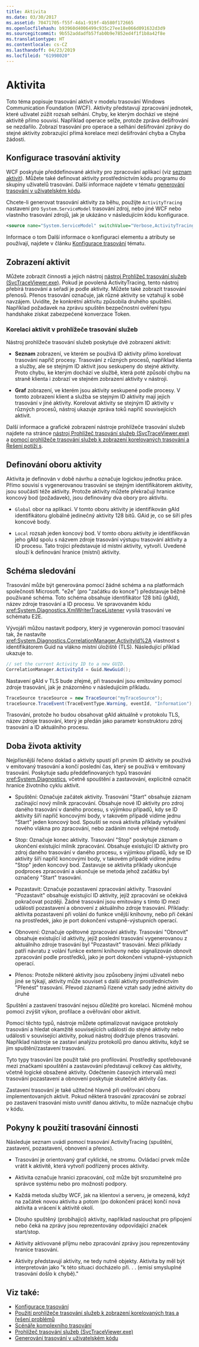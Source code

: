 ```yaml
---
title: Aktivita
ms.date: 03/30/2017
ms.assetid: 70471705-f55f-4da1-919f-4b580f172665
ms.openlocfilehash: b93960d4006499c935c27ee18e066d091632d3d9
ms.sourcegitcommit: 9b552addadfb57fab0b9e7852ed4f1f1b8a42f8e
ms.translationtype: HT
ms.contentlocale: cs-CZ
ms.lasthandoff: 04/23/2019
ms.locfileid: "61998020"
---
```

# <a name="activity"></a>Aktivita
Toto téma popisuje trasování aktivit v modelu trasování Windows Communication Foundation (WCF). Aktivity představují zpracování jednotek, které uživatel zúžit rozsah selhání. Chyby, ke kterým dochází ve stejné aktivitě přímo souvisí. Například operace selže, protože zpráva dešifrování se nezdařilo. Zobrazí trasování pro operace a selhání dešifrování zprávy do stejné aktivity zobrazující přímá korelace mezi dešifrování chyba a Chyba žádosti.  
  
## <a name="configuring-activity-tracing"></a>Konfigurace trasování aktivity  
 WCF poskytuje předdefinované aktivity pro zpracování aplikací (viz [seznam aktivit](../../../../../docs/framework/wcf/diagnostics/tracing/activity-list.md)). Můžete také definovat aktivity prostřednictvím kódu programu do skupiny uživatelů trasování. Další informace najdete v tématu [generování trasování v uživatelském kódu](../../../../../docs/framework/wcf/diagnostics/tracing/emitting-user-code-traces.md).  
  
 Chcete-li generovat trasování aktivity za běhu, použijte `ActivityTracing` nastavení pro `System.ServiceModel` trasování zdroj, nebo jiné WCF nebo vlastního trasování zdrojů, jak je ukázáno v následujícím kódu konfigurace.  
  
```xml  
<source name="System.ServiceModel" switchValue="Verbose,ActivityTracing">  
```  
  
 Informace o tom Další informace o konfiguraci elementu a atributy se používají, najdete v článku [Konfigurace trasování](../../../../../docs/framework/wcf/diagnostics/tracing/configuring-tracing.md) tématu.  
  
## <a name="viewing-activities"></a>Zobrazení aktivit  
 Můžete zobrazit činnosti a jejich nástroj [nástroj Prohlížeč trasování služeb (SvcTraceViewer.exe)](../../../../../docs/framework/wcf/service-trace-viewer-tool-svctraceviewer-exe.md). Pokud je povolená ActivityTracing, tento nástroj přebírá trasování a seřadí je podle aktivity. Můžete také zobrazit trasování přenosů. Přenos trasování označuje, jak různé aktivity se vztahují k sobě navzájem. Uvidíte, že konkrétní aktivitu způsobila druhého spuštění. Například požadavek na zprávu spuštěn bezpečnostní ověření typu handshake získat zabezpečené konverzace Token.  
  
### <a name="correlating-activities-in-service-trace-viewer"></a>Korelaci aktivit v prohlížeče trasování služeb  
 Nástroj prohlížeče trasování služeb poskytuje dvě zobrazení aktivit:  
  
- **Seznam** zobrazení, ve kterém se používá ID aktivity přímo korelovat trasování napříč procesy. Trasování z různých procesů, například klienta a služby, ale se stejným ID aktivit jsou seskupeny do stejné aktivity. Proto chybu, ke kterým dochází ve službě, která poté způsobí chybu na straně klienta i zobrazí ve stejném zobrazení aktivity v nástroji.  
  
- **Graf** zobrazení, ve kterém jsou aktivity seskupené podle procesy. V tomto zobrazení klient a služba se stejným ID aktivity mají jejich trasování v jiné aktivity. Korelovat aktivity se stejným ID aktivity v různých procesů, nástroj ukazuje zpráva toků napříč souvisejících aktivit.  
  
 Další informace a grafické zobrazení nástroje prohlížeče trasování služeb najdete na stránce [nástroj Prohlížeč trasování služeb (SvcTraceViewer.exe)](../../../../../docs/framework/wcf/service-trace-viewer-tool-svctraceviewer-exe.md) a [pomocí prohlížeče trasování služeb k zobrazení korelovaných trasování a Řešení potíží s](../../../../../docs/framework/wcf/diagnostics/tracing/using-service-trace-viewer-for-viewing-correlated-traces-and-troubleshooting.md).  
  
## <a name="defining-the-scope-of-an-activity"></a>Definování oboru aktivity  
 Aktivita je definován v době návrhu a označuje logickou jednotku práce. Přímo souvisí s vygenerovanou trasování se stejným identifikátorem aktivity, jsou součástí téže aktivity. Protože aktivity můžete překračují hranice koncový bod (požadavek), jsou definovány dva obory pro aktivitu.  
  
- `Global` obor na aplikaci. V tomto oboru aktivity je identifikován gAId identifikátoru globálně jedinečný aktivity 128 bitů. GAid je, co se šíří přes koncové body.  
  
- `Local` rozsah jeden koncový bod. V tomto oboru aktivity je identifikován jeho gAId spolu s názvem zdroje trasování výstupu trasování aktivity a ID procesu. Tato trojici představuje id místní aktivity, vytvoří. Uvedené slouží k definování hranice (místní) aktivity.  
  
## <a name="trace-schema"></a>Schéma sledování  
 Trasování může být generována pomocí žádné schéma a na platformách společnosti Microsoft. "e2e" (pro "začátku do konce") představuje běžně používané schéma. Toto schéma obsahuje identifikátor 128 bitů (gAId), název zdroje trasování a ID procesu. Ve spravovaném kódu <xref:System.Diagnostics.XmlWriterTraceListener> vysílá trasování ve schématu E2E.  
  
 Vývojáři můžou nastavit podpory, který je vygenerován pomocí trasování tak, že nastavíte <xref:System.Diagnostics.CorrelationManager.ActivityId%2A> vlastnost s identifikátorem Guid na vlákno místní úložiště (TLS). Následující příklad ukazuje to.  
  
```csharp
// set the current Activity ID to a new GUID.  
CorrelationManager.ActivityId = Guid.NewGuid();  
```
  
 Nastavení gAId v TLS bude zřejmé, při trasování jsou emitovány pomocí zdroje trasování, jak je znázorněno v následujícím příkladu.  
  
```csharp
TraceSource traceSource = new TraceSource("myTraceSource");  
traceSource.TraceEvent(TraceEventType.Warning, eventId, "Information");  
```  
  
 Trasování, protože ho budou obsahovat gAId aktuálně v protokolu TLS, název zdroje trasování, který je předán jako parametr konstruktoru zdroj trasování a ID aktuálního procesu.  
  
## <a name="activity-lifetime"></a>Doba života aktivity  
 Nejpřísnější řečeno doklad o aktivity spustí při prvním ID aktivity se používá v emitovaný trasování a končí poslední čas, který se používá v emitovaný trasování. Poskytuje sadu předdefinovaných typů trasování <xref:System.Diagnostics>, včetně spouštění a zastavování, explicitně označit hranice životního cyklu aktivit.  
  
- Spuštění: Označuje začátek aktivity. Trasování "Start" obsahuje záznam začínající nový milník zpracování. Obsahuje nové ID aktivity pro zdroj daného trasování v daného procesu, s výjimkou případů, kdy se ID aktivity šíří napříč koncovými body, v takovém případě vidíme jednu "Start" jeden koncový bod. Spouští se nová aktivita příklady vytváření nového vlákna pro zpracování, nebo zadáním nové veřejné metody.  
  
- Stop: Označuje konec aktivity. Trasování "Stop" poskytuje záznam o ukončení existující milník zpracování. Obsahuje existující ID aktivity pro zdroj daného trasování v daného procesu, s výjimkou případů, kdy se ID aktivity šíří napříč koncovými body, v takovém případě vidíme jednu "Stop" jeden koncový bod.  Zastavuje se aktivita příklady ukončuje podproces zpracování a ukončuje se metoda jehož začátku byl označený "Start" trasování.  
  
- Pozastavit: Označuje pozastavení zpracování aktivity. Trasování "Pozastavit" obsahuje existující ID aktivity, jejíž zpracování se očekává pokračovat později. Žádné trasování jsou emitovány s tímto ID mezi událostí pozastavení a obnovení z aktuálního zdroje trasování. Příklady: aktivita pozastavení při volání do funkce vnější knihovny, nebo při čekání na prostředek, jako je port dokončení vstupně-výstupních operací.  
  
- Obnovení: Označuje opětovné zpracování aktivity. Trasování "Obnovit" obsahuje existující id aktivity, jejíž poslední trasování vygenerovanou z aktuálního zdroje trasování byl "Pozastavit" trasování. Mezi příklady patří návratu z volání funkce externí knihovny nebo signalizován obnovit zpracování podle prostředků, jako je port dokončení vstupně-výstupních operací.  
  
- Přenos: Protože některé aktivity jsou způsobeny jinými uživateli nebo jiné se týkají, aktivity může souviset s další aktivity prostřednictvím "Přenést" trasování. Převod záznamů řízené vztah sady jedné aktivity do druhé  
  
 Spuštění a zastavení trasování nejsou důležité pro korelaci. Nicméně mohou pomoci zvýšit výkon, profilace a ověřování obor aktivit.  
  
 Pomocí těchto typů, nástroje můžete optimalizovat navigace protokoly trasování a hledat okamžitě souvisejících událostí do stejné aktivity nebo události v související aktivity, pokud nástroj dodržuje přenos trasování. Například nástroje se zastaví analýzu protokolů pro danou aktivitu, když se jim spuštění/zastavení trasování.  
  
 Tyto typy trasování lze použít také pro profilování. Prostředky spotřebované mezi značkami spouštění a zastavování představují celkový čas aktivity, včetně logické obsažené aktivity. Odečtením časových intervalů mezi trasování pozastavení a obnovení poskytuje skutečné aktivity čas.  
  
 Zastavení trasování je také užitečné hlavně při ověřování oboru implementovaných aktivit. Pokud některá trasování zpracování se zobrazí po zastavení trasování místo uvnitř danou aktivitu, to může naznačuje chybu v kódu.  
  
## <a name="guidelines-for-using-activity-tracing"></a>Pokyny k použití trasování činnosti  
 Následuje seznam uvádí pomocí trasování ActivityTracing (spuštění, zastavení, pozastavení, obnovení a přenos).  
  
- Trasování je orientovaný graf cyklické, ne stromu. Ovládací prvek může vrátit k aktivitě, která vytvoří podřízený proces aktivity.  
  
- Aktivita označuje hranici zpracování, což může být srozumitelné pro správce systému nebo pro možnosti podpory.  
  
- Každá metoda služby WCF, jak na klientovi a serveru, je omezená, když na začátek novou aktivitu a potom (po dokončení práce) končí nová aktivita a vrácení k aktivitě okolí.  
  
- Dlouho spuštěný (probíhající) aktivity, například naslouchat pro připojení nebo čeká na zprávy jsou reprezentovány odpovídající značek start/stop.  
  
- Aktivity aktivované příjmu nebo zpracování zprávy jsou reprezentovány hranice trasování.  
  
- Aktivity představují aktivity, ne tedy nutně objekty. Aktivita by měl být interpretován jako "k této situaci docházelo při. . . (emisí smysluplné trasování došlo k chybě)."  
  
## <a name="see-also"></a>Viz také:

- [Konfigurace trasování](../../../../../docs/framework/wcf/diagnostics/tracing/configuring-tracing.md)
- [Použití prohlížeče trasování služeb k zobrazení korelovaných tras a řešení problémů](../../../../../docs/framework/wcf/diagnostics/tracing/using-service-trace-viewer-for-viewing-correlated-traces-and-troubleshooting.md)
- [Scénáře komplexního trasování](../../../../../docs/framework/wcf/diagnostics/tracing/end-to-end-tracing-scenarios.md)
- [Prohlížeč trasování služeb (SvcTraceViewer.exe)](../../../../../docs/framework/wcf/service-trace-viewer-tool-svctraceviewer-exe.md)
- [Generování trasování v uživatelském kódu](../../../../../docs/framework/wcf/diagnostics/tracing/emitting-user-code-traces.md)
